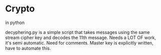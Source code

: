 Crypto
======

in python


decyphering.py is a simple script that takes messages using the same stream cipher key and decodes the 11th message. 
Needs a LOT OF work, it's semi automatic. Need for comments. Master key is explicitly written, have to automate this.
